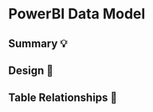 <h1>PowerBI Data Model</h1>

<h2>Summary 💡</h2>


<h2>Design 🧩</h2>


<h2>Table Relationships 🔑</h2>

